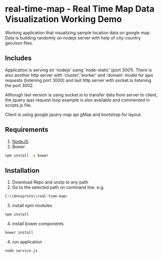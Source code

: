 real-time-map - Real Time Map Data Visualization Working Demo
=========================================================

Working application that visualizing sample location data on google map. Data is building randomly on nodejs server with help of city-country geoJson files.

Includes
-----
Application is serving on 'nodejs' using 'node-static' (port 3001). There is also another http server with 'cluster','worker' and 'domain' model for ajax requests (listening port 3000) and last http server with socket.io listening the port 3002.

Although last version is using socket.io to transfer data from server to client, the jquery ajax request loop example is also available and commented in scripts.js file.

Client is using google jquery map api gMap and bootstrap for layout.

Requirements
-----

1. [NodeJS](https://nodejs.org/en/).
2. Bower
```sh
npm install -g bower
```

Installation
-----

1. Download Repo and unzip to any path
2. Go to the selected path on command line. e.g.
```sh
C:\\dnnsprsns\\real-time-map>
```
3. install npm modules
```sh
npm install
```
4. install bower components
```sh
bower install
```
4. run application
```sh
node service.js
```
